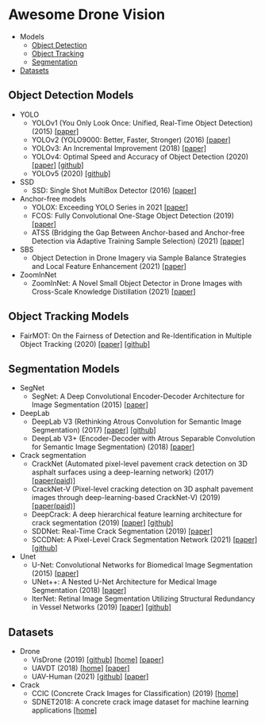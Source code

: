 # Awesome Drone Vision
- Models
  - [Object Detection](#object-detection-models)
  - [Object Tracking](#object-tracking-models)
  - [Segmentation](#segmentation-models)
- [Datasets](#datasets)

## Object Detection Models
- YOLO
  - YOLOv1 (You Only Look Once: Unified, Real-Time Object Detection) (2015) [[paper]](https://arxiv.org/abs/1506.02640)
  - YOLOv2 (YOLO9000: Better, Faster, Stronger) (2016) [[paper]](https://arxiv.org/abs/1612.08242)
  - YOLOv3: An Incremental Improvement (2018) [[paper]](https://arxiv.org/abs/1804.02767)
  - YOLOv4: Optimal Speed and Accuracy of Object Detection (2020) [[paper]](https://arxiv.org/abs/2004.10934) [[github]](https://github.com/AlexeyAB/darknet)
  - YOLOv5 (2020) [[github]](https://github.com/ultralytics/yolov5)
- SSD
  - SSD: Single Shot MultiBox Detector (2016) [[paper]](https://arxiv.org/abs/1512.02325)
- Anchor-free models
  - YOLOX: Exceeding YOLO Series in 2021 [[paper]](https://arxiv.org/abs/2107.08430)
  - FCOS: Fully Convolutional One-Stage Object Detection (2019) [[paper]](https://arxiv.org/abs/1904.01355)
  - ATSS (Bridging the Gap Between Anchor-based and Anchor-free Detection via Adaptive Training Sample Selection) (2021) [[paper]](https://arxiv.org/abs/1912.02424)
- SBS
  - Object Detection in Drone Imagery via Sample Balance Strategies and Local Feature Enhancement (2021) [[paper]](https://www.mdpi.com/2076-3417/11/8/3547)
- ZoomInNet
  - ZoomInNet: A Novel Small Object Detector in Drone Images with Cross-Scale Knowledge Distillation (2021) [[paper]](https://www.mdpi.com/2072-4292/13/6/1198)

## Object Tracking Models
- FairMOT: On the Fairness of Detection and Re-Identification in Multiple Object Tracking (2020) [[paper]](https://arxiv.org/abs/2004.01888) [[github]](https://github.com/ifzhang/FairMOT)

## Segmentation Models
- SegNet
  - SegNet: A Deep Convolutional Encoder-Decoder Architecture for Image Segmentation (2015) [[paper]](https://arxiv.org/abs/1511.00561)
- DeepLab
  - DeepLab V3 (Rethinking Atrous Convolution for Semantic Image Segmentation) (2017) [[paper]](https://arxiv.org/abs/1706.05587) [[github]](https://github.com/pytorch/vision/blob/master/torchvision/models/segmentation/deeplabv3.py)
  - DeepLab V3+ (Encoder-Decoder with Atrous Separable Convolution for Semantic Image Segmentation) (2018) [[paper]](https://arxiv.org/abs/1802.02611)
- Crack segmentation
  - CrackNet (Automated pixel-level pavement crack detection on 3D asphalt surfaces using a deep-learning network) (2017) [[paper(paid)]](https://onlinelibrary.wiley.com/doi/abs/10.1111/mice.12297)
  - CrackNet-V (Pixel-level cracking detection on 3D asphalt pavement images through deep-learning-based CrackNet-V) (2019) [[paper(paid)]](https://ieeexplore.ieee.org/document/8620557)
  - DeepCrack: A deep hierarchical feature learning architecture for crack segmentation (2019) [[paper]](https://github.com/yhlleo/DeepCrack/blob/master/paper/DeepCrack-Neurocomputing-2019.pdf) [[github]](https://github.com/yhlleo/DeepCrack)
  - SDDNet: Real-Time Crack Segmentation (2019) [[paper]](https://ieeexplore.ieee.org/abstract/document/8863123)
  - SCCDNet: A Pixel-Level Crack Segmentation Network (2021) [[paper]](https://www.mdpi.com/2076-3417/11/11/5074) [[github]](https://github.com/543630836/SCCDNet_crack)
- Unet
  - U-Net: Convolutional Networks for Biomedical Image Segmentation (2015) [[paper]](https://arxiv.org/abs/1505.04597)
  - UNet++: A Nested U-Net Architecture for Medical Image Segmentation (2018) [[paper]](https://arxiv.org/abs/1807.10165)
  - IterNet: Retinal Image Segmentation Utilizing Structural Redundancy in Vessel Networks (2019) [[paper]](https://arxiv.org/abs/1912.05763) [[github]](https://github.com/conscienceli/IterNet)

## Datasets
- Drone
  - VisDrone (2019) [[github]](https://github.com/VisDrone/VisDrone-Dataset) [[home]](http://aiskyeye.com/) [[paper]](https://arxiv.org/abs/2001.06303)
  - UAVDT (2018) [[home]](https://sites.google.com/view/grli-uavdt/%E9%A6%96%E9%A1%B5) [[paper]](https://arxiv.org/abs/1804.00518)
  - UAV-Human (2021) [[github]](https://github.com/SUTDCV/UAV-Human) [[paper]](https://arxiv.org/abs/2104.00946)
- Crack
  - CCIC (Concrete Crack Images for Classification) (2019) [[home]](https://data.mendeley.com/datasets/5y9wdsg2zt/2)
  - SDNET2018: A concrete crack image dataset for machine learning applications [[home]](https://digitalcommons.usu.edu/all_datasets/48/)
